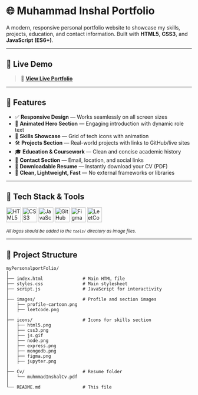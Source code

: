 # 🌐 Muhammad Inshal Portfolio

A modern, responsive personal portfolio website to showcase my skills, projects, education, and contact information. Built with **HTML5**, **CSS3**, and **JavaScript (ES6+)**.

---

## 🚀 Live Demo

> 🔗 [**View Live Portfolio**](https://your-live-site-link.com)  


---

## 🌟 Features

- ✅ **Responsive Design** — Works seamlessly on all screen sizes
- 🎯 **Animated Hero Section** — Engaging introduction with dynamic role text
- 🧠 **Skills Showcase** — Grid of tech icons with animation
- 🛠️ **Projects Section** — Real-world projects with links to GitHub/live sites
- 🎓 **Education & Coursework** — Clean and concise academic history
- 📩 **Contact Section** — Email, location, and social links
- 📄 **Downloadable Resume** — Instantly download your CV (PDF)
- 🌙 **Clean, Lightweight, Fast** — No external frameworks or libraries

---

## 🧰 Tech Stack & Tools

<div align="left">
  <img src="/images" alt="HTML5" width="40"/>
  <img src="tools/css3.png" alt="CSS3" width="40"/>
  <img src="tools/javascript.png" alt="JavaScript" width="40"/>
  <img src="tools/github.png" alt="GitHub" width="40"/>
  <img src="tools/figma.png" alt="Figma" width="40"/>
  <img src="tools/leetcode.png" alt="LeetCode" width="40"/>
</div>

<sub>_All logos should be added to the `tools/` directory as image files._</sub>

---

## 📁 Project Structure

```plaintext
myPersonalportFolio/
│
├── index.html               # Main HTML file
├── styles.css               # Main stylesheet
├── script.js                # JavaScript for interactivity
│
├── images/                  # Profile and section images
│   ├── profile-cartoon.png
│   ├── leetcode.png
│
├── icons/                   # Icons for skills section
│   ├── html5.png
│   ├── css3.png
│   ├── js.gif
│   ├── node.png
│   ├── express.png
│   ├── mongodb.png
│   ├── figma.png
│   ├── jupyter.png
│
├── Cv/                      # Resume folder
│   └── muhmmadInshalCv.pdf
│
└── README.md                # This file
